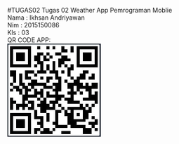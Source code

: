 #TUGAS02
Tugas 02 Weather App 
Pemrograman Moblie
<br>
Nama : Ikhsan Andriyawan
<br>
Nim  : 2015150086
<br>
Kls  : 03
<br>
QR CODE APP:
<br><img src="barcode.JPG">
